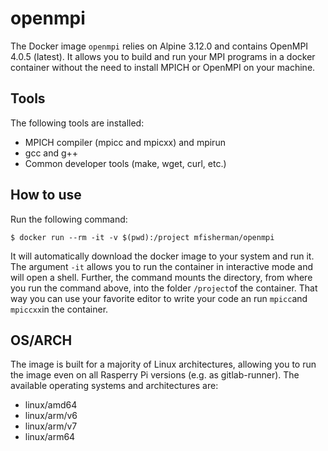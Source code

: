 # openmpi
The Docker image `openmpi` relies on Alpine 3.12.0 and contains OpenMPI 4.0.5 (latest).
It allows you to build and run your MPI programs in a docker container without the need to install MPICH or OpenMPI on your machine.

## Tools
The following tools are installed:
- MPICH compiler (mpicc and mpicxx) and mpirun
- gcc and g++
- Common developer tools (make, wget, curl, etc.)

## How to use
Run the following command:
```
$ docker run --rm -it -v $(pwd):/project mfisherman/openmpi
```
It will automatically download the docker image to your system and run it.
The argument `-it` allows you to run the container in interactive mode and will open a shell.
Further, the command mounts the directory, from where you run the command above, into the folder `/project`of the container.
That way you can use your favorite editor to write your code an run `mpicc`and `mpiccxx`in the container.

## OS/ARCH
The image is built for a majority of Linux architectures, allowing you to run the image even on all Rasperry Pi versions (e.g. as gitlab-runner).
The available operating systems and architectures are:

 - linux/amd64
 - linux/arm/v6
 - linux/arm/v7
 - linux/arm64

